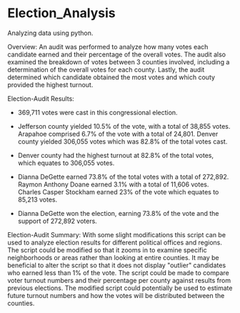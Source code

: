 # Election_Analysis
Analyzing data using python.

Overview:
An audit was performed to analyze how many votes each candidate earned and their percentage of the overall votes. The audit also examined the breakdown of votes between 3 counties involved, including a determination of the overall votes for each county. Lastly, the audit determined which candidate obtained the most votes and which couty provided the highest turnout.


Election-Audit Results:

* 369,711 votes were cast in this congressional election.

* Jefferson county yielded 10.5% of the vote, with a total of 38,855 votes. Arapahoe comprised 6.7% of the vote with a total of 24,801. Denver county yielded 306,055 votes which was 82.8% of the total votes cast.

* Denver county had the highest turnout at 82.8% of the total votes, which equates to 306,055 votes.

* Dianna DeGette earned 73.8% of the total votes with a total of 272,892. Raymon Anthony Doane earned 3.1% with a total of 11,606 votes. Charles Casper Stockham earned 23% of the vote which equates to 85,213 votes.

* Dianna DeGette won the election, earning 73.8% of the vote and the support of 272,892 voters.


Election-Audit Summary:
With some slight modifications this script can be used to analyze election results for different political offices and regions. The script could be modified so that it zooms in to examine specific neighborhoods or areas rather than looking at entire counties. It may be beneficial to alter the script so that it does not display "outlier" candidates who earned less than 1% of the vote. The script could be made to compare voter turnout numbers and their percentage per county against results from previous elections. The modified script could potentially be used to estimate future turnout numbers and how the votes will be distributed between the counties.